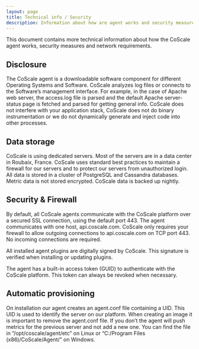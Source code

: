 ```yaml
---
layout: page
title: Technical info / Security
description: Information about how are agent works and security measures we take to ensure your data stays safe and available.
---
```


This document contains more technical information about how the CoScale agent works, security measures and network requirements.

## Disclosure
The CoScale agent is a downloadable software component for different Operating Systems and Software. CoScale analyzes log files or connects to the Software’s management interface. For example, in the case of Apache web server, the access.log file is parsed and the default Apache server-status page is fetched and parsed for getting general info. CoScale does not interfere with your application stack, CoScale does not do binary instrumentation or we do not dynamically generate and inject code into other processes.

## Data storage
CoScale is using dedicated servers. Most of the servers are in a data center in Roubaix, France. CoScale uses standard best practices to maintain a firewall for our servers and to protect our servers from unauthorized login.
All data is stored in a cluster of PostgreSQL and Cassandra databases. Metric data is not stored encrypted. CoScale data is backed up nightly.

## Security & Firewall

By default, all CoScale agents communicate with the CoScale platform over a secured SSL connection, using the default port 443. The agent communicates with one host, api.coscale.com. CoScale only requires your firewall to allow outgoing connections to api.coscale.com on TCP port 443. No incoming connections are required.

All installed agent plugins are digitally signed by CoScale. This signature is verified when installing or updating plugins.

The agent has a built-in access token (GUID) to authenticate with the CoScale platform. This token can always be revoked when necessary.

## Automatic provisioning

On installation our agent creates an agent.conf file containing a UID. This UID is used to identify the server on our platform. When creating an image it is important to remove the agent.conf file. If you don’t the agent will push metrics for the previous server and not add a new one. You can find the file in “/opt/coscale/agent/etc” on Linux or “C:/Program Files (x86)/CoScale/Agent/” on Windows.
